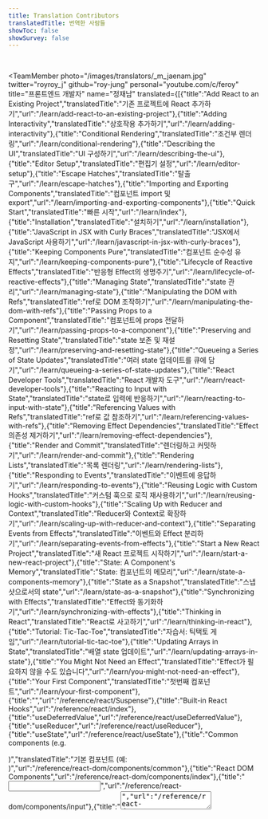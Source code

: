```yaml
---
title: Translation Contributors
translatedTitle: 번역한 사람들
showToc: false
showSurvey: false
---
```

<Intro>
</Intro>

<br/>

<TeamMember 
  photo="/images/translators/_m_jaenam.jpg"
twitter="royroy_j"
github="roy-jung"
personal="youtube.com/c/feroy"
title="프론트엔드 개발자"
  name="정재남"
  translated={[{"title":"Add React to an Existing Project","translatedTitle":"기존 프로젝트에 React 추가하기","url":"/learn/add-react-to-an-existing-project"},{"title":"Adding Interactivity","translatedTitle":"상호작용 추가하기","url":"/learn/adding-interactivity"},{"title":"Conditional Rendering","translatedTitle":"조건부 렌더링","url":"/learn/conditional-rendering"},{"title":"Describing the UI","translatedTitle":"UI 구성하기","url":"/learn/describing-the-ui"},{"title":"Editor Setup","translatedTitle":"편집기 설정","url":"/learn/editor-setup"},{"title":"Escape Hatches","translatedTitle":"탈출구","url":"/learn/escape-hatches"},{"title":"Importing and Exporting Components","translatedTitle":"컴포넌트 import 및 export","url":"/learn/importing-and-exporting-components"},{"title":"Quick Start","translatedTitle":"빠른 시작","url":"/learn/index"},{"title":"Installation","translatedTitle":"설치하기","url":"/learn/installation"},{"title":"JavaScript in JSX with Curly Braces","translatedTitle":"JSX에서 JavaScript 사용하기","url":"/learn/javascript-in-jsx-with-curly-braces"},{"title":"Keeping Components Pure","translatedTitle":"컴포넌트 순수성 유지","url":"/learn/keeping-components-pure"},{"title":"Lifecycle of Reactive Effects","translatedTitle":"반응형 Effect의 생명주기","url":"/learn/lifecycle-of-reactive-effects"},{"title":"Managing State","translatedTitle":"state 관리","url":"/learn/managing-state"},{"title":"Manipulating the DOM with Refs","translatedTitle":"ref로 DOM 조작하기","url":"/learn/manipulating-the-dom-with-refs"},{"title":"Passing Props to a Component","translatedTitle":"컴포넌트에 props 전달하기","url":"/learn/passing-props-to-a-component"},{"title":"Preserving and Resetting State","translatedTitle":"state 보존 및 재설정","url":"/learn/preserving-and-resetting-state"},{"title":"Queueing a Series of State Updates","translatedTitle":"여러 state 업데이트를 큐에 담기","url":"/learn/queueing-a-series-of-state-updates"},{"title":"React Developer Tools","translatedTitle":"React 개발자 도구","url":"/learn/react-developer-tools"},{"title":"Reacting to Input with State","translatedTitle":"state로 입력에 반응하기","url":"/learn/reacting-to-input-with-state"},{"title":"Referencing Values with Refs","translatedTitle":"ref로 값 참조하기","url":"/learn/referencing-values-with-refs"},{"title":"Removing Effect Dependencies","translatedTitle":"Effect 의존성 제거하기","url":"/learn/removing-effect-dependencies"},{"title":"Render and Commit","translatedTitle":"렌더링하고 커밋하기","url":"/learn/render-and-commit"},{"title":"Rendering Lists","translatedTitle":"목록 렌더링","url":"/learn/rendering-lists"},{"title":"Responding to Events","translatedTitle":"이벤트에 응답하기","url":"/learn/responding-to-events"},{"title":"Reusing Logic with Custom Hooks","translatedTitle":"커스텀 훅으로 로직 재사용하기","url":"/learn/reusing-logic-with-custom-hooks"},{"title":"Scaling Up with Reducer and Context","translatedTitle":"Reducer와 Context로 확장하기","url":"/learn/scaling-up-with-reducer-and-context"},{"title":"Separating Events from Effects","translatedTitle":"이벤트와 Effect 분리하기","url":"/learn/separating-events-from-effects"},{"title":"Start a New React Project","translatedTitle":"새 React 프로젝트 시작하기","url":"/learn/start-a-new-react-project"},{"title":"State: A Component's Memory","translatedTitle":"State: 컴포넌트의 메모리","url":"/learn/state-a-components-memory"},{"title":"State as a Snapshot","translatedTitle":"스냅샷으로서의 state","url":"/learn/state-as-a-snapshot"},{"title":"Synchronizing with Effects","translatedTitle":"Effect와 동기화하기","url":"/learn/synchronizing-with-effects"},{"title":"Thinking in React","translatedTitle":"React로 사고하기","url":"/learn/thinking-in-react"},{"title":"Tutorial: Tic-Tac-Toe","translatedTitle":"자습서: 틱택토 게임","url":"/learn/tutorial-tic-tac-toe"},{"title":"Updating Arrays in State","translatedTitle":"배열 state 업데이트","url":"/learn/updating-arrays-in-state"},{"title":"You Might Not Need an Effect","translatedTitle":"Effect가 필요하지 않을 수도 있습니다","url":"/learn/you-might-not-need-an-effect"},{"title":"Your First Component","translatedTitle":"첫번째 컴포넌트","url":"/learn/your-first-component"},{"title":"<Suspense>","url":"/reference/react/Suspense"},{"title":"Built-in React Hooks","url":"/reference/react/index"},{"title":"useDeferredValue","url":"/reference/react/useDeferredValue"},{"title":"useReducer","url":"/reference/react/useReducer"},{"title":"useState","url":"/reference/react/useState"},{"title":"Common components (e.g. <div>)","translatedTitle":"기본 컴포넌트 (예: <div>)","url":"/reference/react-dom/components/common"},{"title":"React DOM Components","url":"/reference/react-dom/components/index"},{"title":"<input>","url":"/reference/react-dom/components/input"},{"title":"<textarea>","url":"/reference/react-dom/components/textarea"}]}
>
  지식공유를 좋아하여 꾸준히 강의 및 스터디를 진행하고 있습니다.<br/>하루하루 할 수 있는 일, 하고 싶은 일 하며 소소한 행복을 누립니다.<br/>순수하게 여행을 즐겼었는데 어느샌가 여행지의 맛집 탐방이 더 중요해졌습니다.<br/>
</TeamMember>

<TeamMember 
  photo="/images/translators/_m_seulgi.jpg"
github="sgsg9447"
title="프론트엔트 취준생"
  name="김슬기"
  translated={[{"title":"Thinking in React","translatedTitle":"React로 사고하기","url":"/learn/thinking-in-react"},{"title":"forwardRef","url":"/reference/react/forwardRef"},{"title":"findDOMNode","url":"/reference/react-dom/findDOMNode"}]}
>
  깊이있게 배우고자 노력하고 더 깊이 배우는걸 좋아합니다.<br/>하고싶은게 너무나도 많습니다! 하고싶은걸 하나씩 만들어가보고싶습니다.🤗<br/>취미가 뭐에요? 라고 물으신다면 좋은사람들과 좋은시간을 보내는것이라 말하고싶습니다🤭<br/>리액트스터디로 좋은사람들과 만나 좋은일을 함께해서 너무 좋습니다!
</TeamMember>

<TeamMember 
  photo="/images/translators/_m_naryeong.jpg"
github="devryyeong"
title="프론트엔트 개발자"
  name="이나령"
  translated={[{"title":"Add React to an Existing Project","translatedTitle":"기존 프로젝트에 React 추가하기","url":"/learn/add-react-to-an-existing-project"},{"title":"Conditional Rendering","translatedTitle":"조건부 렌더링","url":"/learn/conditional-rendering"},{"title":"Removing Effect Dependencies","translatedTitle":"Effect 의존성 제거하기","url":"/learn/removing-effect-dependencies"},{"title":"Updating Arrays in State","translatedTitle":"배열 state 업데이트","url":"/learn/updating-arrays-in-state"},{"title":"<Suspense>","url":"/reference/react/Suspense"},{"title":"Built-in React APIs","url":"/reference/react/apis"},{"title":"createContext","url":"/reference/react/createContext"},{"title":"Legacy React APIs","url":"/reference/react/legacy"},{"title":"useContext","url":"/reference/react/useContext"},{"title":"useLayoutEffect","url":"/reference/react/useLayoutEffect"},{"title":"useMemo","url":"/reference/react/useMemo"},{"title":"hydrateRoot","url":"/reference/react-dom/client/hydrateRoot"},{"title":"<progress>","url":"/reference/react-dom/components/progress"},{"title":"Server React DOM APIs","url":"/reference/react-dom/server/index"},{"title":"renderToString","url":"/reference/react-dom/server/renderToString"},{"title":"React DOM APIs","url":"/reference/react-dom/index"},{"title":"render","url":"/reference/react-dom/render"}]}
>
  꿈도 많고 하고 싶은 것도 많은 개발자입니다.<br/>작고 소소하지만 꾸준한 성취를 쌓아가며 성장합니다.🌱
</TeamMember>

<TeamMember 
  photo="/images/translators/_m_seunghyoLee.jpg"
github="bingwer"
title="주니어 프론트엔드 개발자"
  name="이승효"
  translated={[{"title":"Adding Interactivity","translatedTitle":"상호작용 추가하기","url":"/learn/adding-interactivity"},{"title":"Extracting State Logic into a Reducer","translatedTitle":"State로직을 Reducer로 추출하기","url":"/learn/extracting-state-logic-into-a-reducer"},{"title":"Quick Start","translatedTitle":"빠른 시작","url":"/learn/index"},{"title":"Passing Data Deeply with Context","translatedTitle":"context로 데이터 깊숙이 전달하기","url":"/learn/passing-data-deeply-with-context"},{"title":"Tutorial: Tic-Tac-Toe","translatedTitle":"자습서: 틱택토 게임","url":"/learn/tutorial-tic-tac-toe"},{"title":"Updating Arrays in State","translatedTitle":"배열 state 업데이트","url":"/learn/updating-arrays-in-state"},{"title":"<StrictMode>","url":"/reference/react/StrictMode"},{"title":"<Suspense>","url":"/reference/react/Suspense"},{"title":"cloneElement","url":"/reference/react/cloneElement"},{"title":"createElement","url":"/reference/react/createElement"},{"title":"lazy","url":"/reference/react/lazy"},{"title":"createRoot","url":"/reference/react-dom/client/createRoot"},{"title":"Client React DOM APIs","url":"/reference/react-dom/client/index"},{"title":"<option>","url":"/reference/react-dom/components/option"},{"title":"renderToNodeStream","url":"/reference/react-dom/server/renderToNodeStream"},{"title":"renderToStaticMarkup","url":"/reference/react-dom/server/renderToStaticMarkup"},{"title":"unmountComponentAtNode","url":"/reference/react-dom/unmountComponentAtNode"}]}
>
  🏃‍♂️ 매일 성장하고 싶은 주니어 프론트엔드 개발자 입니다.<br/>💻 좋은 사용자 경험을 제공하고 싶습니다.<br/>🤔 좋은 코드에 대해 함께 고민하고 토론하고 싶습니다.<br/>👬 함께 일하기 좋은 동료가 되고 싶습니다.
</TeamMember>

<TeamMember 
  photo="/images/translators/_m_jaejeong.jpg"
github="bggbr"
title="소프트웨어 엔지니어"
  name="방재정 "
  translated={undefined}
>
  개발 공부를 하며 작은 성공을 쌓아가는 것을 좋아합니다.<br/>좋은 아이디어로 사람들에게 편리함을 주는 것이 목표입니다.
</TeamMember>

<TeamMember 
  photo="/images/translators/_m_seokyoung.jpg"
github="samseburn"
twitter="samsebuns"
title="프론트엔트 개발자"
  name="고석영"
  translated={[{"title":"Extracting State Logic into a Reducer","translatedTitle":"State로직을 Reducer로 추출하기","url":"/learn/extracting-state-logic-into-a-reducer"},{"title":"Keeping Components Pure","translatedTitle":"컴포넌트 순수성 유지","url":"/learn/keeping-components-pure"},{"title":"Preserving and Resetting State","translatedTitle":"state 보존 및 재설정","url":"/learn/preserving-and-resetting-state"},{"title":"Reusing Logic with Custom Hooks","translatedTitle":"커스텀 훅으로 로직 재사용하기","url":"/learn/reusing-logic-with-custom-hooks"},{"title":"Scaling Up with Reducer and Context","translatedTitle":"Reducer와 Context로 확장하기","url":"/learn/scaling-up-with-reducer-and-context"},{"title":"Sharing State Between Components","translatedTitle":"컴포넌트 간의 state 공유","url":"/learn/sharing-state-between-components"},{"title":"State: A Component's Memory","translatedTitle":"State: 컴포넌트의 메모리","url":"/learn/state-a-components-memory"},{"title":"Synchronizing with Effects","translatedTitle":"Effect와 동기화하기","url":"/learn/synchronizing-with-effects"},{"title":"Updating Arrays in State","translatedTitle":"배열 state 업데이트","url":"/learn/updating-arrays-in-state"},{"title":"Updating Objects in State","translatedTitle":"객체 state 업데이트","url":"/learn/updating-objects-in-state"},{"title":"Writing Markup with JSX","translatedTitle":"JSX로 마크업 작성하기","url":"/learn/writing-markup-with-jsx"},{"title":"<Fragment> (<>...</>)","url":"/reference/react/Fragment"},{"title":"<Profiler>","url":"/reference/react/Profiler"},{"title":"<Suspense>","url":"/reference/react/Suspense"},{"title":"Built-in React Components","url":"/reference/react/components"},{"title":"forwardRef","url":"/reference/react/forwardRef"},{"title":"Built-in React Hooks","url":"/reference/react/index"},{"title":"memo","url":"/reference/react/memo"},{"title":"useCallback","url":"/reference/react/useCallback"},{"title":"useContext","url":"/reference/react/useContext"},{"title":"useDebugValue","url":"/reference/react/useDebugValue"},{"title":"useId","url":"/reference/react/useId"},{"title":"useImperativeHandle","url":"/reference/react/useImperativeHandle"},{"title":"useInsertionEffect","url":"/reference/react/useInsertionEffect"},{"title":"useLayoutEffect","url":"/reference/react/useLayoutEffect"},{"title":"useMemo","url":"/reference/react/useMemo"},{"title":"useRef","url":"/reference/react/useRef"},{"title":"useState","url":"/reference/react/useState"},{"title":"Common components (e.g. <div>)","translatedTitle":"기본 컴포넌트 (예: <div>)","url":"/reference/react-dom/components/common"},{"title":"React DOM Components","url":"/reference/react-dom/components/index"},{"title":"<input>","url":"/reference/react-dom/components/input"},{"title":"<progress>","url":"/reference/react-dom/components/progress"},{"title":"<textarea>","url":"/reference/react-dom/components/textarea"},{"title":"renderToPipeableStream","url":"/reference/react-dom/server/renderToPipeableStream"},{"title":"createPortal","url":"/reference/react-dom/createPortal"},{"title":"findDOMNode","url":"/reference/react-dom/findDOMNode"},{"title":"hydrate","url":"/reference/react-dom/hydrate"}]}
>
  누구에게나 열려있는 웹의 가치를 믿습니다.<br/>이를 토대로 보다 나은 세상을 만드는 서비스에 관심이 많습니다.<br/>도서관에서 책 읽는 것을 좋아합니다.
</TeamMember>

<TeamMember 
  photo="/images/translators/_m_hyewon.jpg"
github="hyew-kim"
title="프론트엔트 개발자"
  name="김혜원"
  translated={[{"title":"Editor Setup","translatedTitle":"편집기 설정","url":"/learn/editor-setup"}]}
>
  새로운 사람들과 지식을 공유하고 개발얘기하는 것을 좋아합니다! 함께 성장해나가요ㅎㅎ
</TeamMember>

<TeamMember 
  photo="/images/translators/_m_dain.jpg"
github="da-in"
title="주니어 프론트엔드 개발자"
personal="instagram.com/dain.py"
  name="최다인"
  translated={[{"title":"Synchronizing with Effects","translatedTitle":"Effect와 동기화하기","url":"/learn/synchronizing-with-effects"},{"title":"useLayoutEffect","url":"/reference/react/useLayoutEffect"},{"title":"createPortal","url":"/reference/react-dom/createPortal"}]}
>
  좋은 UI와 UX를 기술적으로 풀어내는 프론트엔드 개발자입니다.<br/>협업을 통해 성장하고 성취하는 것을 즐기고 있습니다.🥰
</TeamMember>

<TeamMember 
  photo="/images/translators/_m_minhye.jpg"
github="himyne"
title="프론트엔드 취준생"
  name="강민혜"
  translated={[{"title":"JavaScript in JSX with Curly Braces","translatedTitle":"JSX에서 JavaScript 사용하기","url":"/learn/javascript-in-jsx-with-curly-braces"},{"title":"useCallback","url":"/reference/react/useCallback"},{"title":"useSyncExternalStore","url":"/reference/react/useSyncExternalStore"}]}
>
  코딩이 재밌어서 즐겁고 행복하게 취준하는 취준생입니다.<br />일상생활에서 오는 불편함을 개발로 해결해내는 것을 매우 좋아합니다.
</TeamMember>

<TeamMember 
  photo="/images/translators/_m_dowon.jpg"
github="2dowon"
title="프론트엔드 개발자"
  name="이도원"
  translated={[{"title":"Lifecycle of Reactive Effects","translatedTitle":"반응형 Effect의 생명주기","url":"/learn/lifecycle-of-reactive-effects"},{"title":"Passing Data Deeply with Context","translatedTitle":"context로 데이터 깊숙이 전달하기","url":"/learn/passing-data-deeply-with-context"},{"title":"Rendering Lists","translatedTitle":"목록 렌더링","url":"/learn/rendering-lists"}]}
>
  효율적이면서도 심플하고 예쁘게 보이는 것을 좋아합니다.<br/>좋아하는 것을 더 많이 하고 싶어서 해야하는 것을 잘하고 싶습니다.<br/>지금은 그게 리액트인 것 같아, 스터디에 참여하게 되었습니다!
</TeamMember>

<TeamMember 
  photo="/images/translators/_m_siyoon.jpg"
github="cue28"
title="프론트엔트 개발자"
  name="전시윤"
  translated={[{"title":"Passing Props to a Component","translatedTitle":"컴포넌트에 props 전달하기","url":"/learn/passing-props-to-a-component"},{"title":"Queueing a Series of State Updates","translatedTitle":"여러 state 업데이트를 큐에 담기","url":"/learn/queueing-a-series-of-state-updates"},{"title":"Separating Events from Effects","translatedTitle":"이벤트와 Effect 분리하기","url":"/learn/separating-events-from-effects"},{"title":"State: A Component's Memory","translatedTitle":"State: 컴포넌트의 메모리","url":"/learn/state-a-components-memory"},{"title":"Updating Arrays in State","translatedTitle":"배열 state 업데이트","url":"/learn/updating-arrays-in-state"},{"title":"useCallback","url":"/reference/react/useCallback"},{"title":"useId","url":"/reference/react/useId"},{"title":"useRef","url":"/reference/react/useRef"}]}
>
  세상을 더 경제적이고, 편리하게 만들어주는 아이디어를<br/>현실화시키는 과정을 즐기며 개발을 하고 있습니다.
</TeamMember>

<TeamMember 
  photo="/images/translators/_m_minjeong.jpg"
github="saiani1"
title="프론트엔드 취준생"
  name="최민정"
  translated={[{"title":"Choosing the State Structure","translatedTitle":"State 구조 선택","url":"/learn/choosing-the-state-structure"},{"title":"Importing and Exporting Components","translatedTitle":"컴포넌트 import 및 export","url":"/learn/importing-and-exporting-components"},{"title":"Removing Effect Dependencies","translatedTitle":"Effect 의존성 제거하기","url":"/learn/removing-effect-dependencies"},{"title":"Rendering Lists","translatedTitle":"목록 렌더링","url":"/learn/rendering-lists"},{"title":"Responding to Events","translatedTitle":"이벤트에 응답하기","url":"/learn/responding-to-events"},{"title":"useState","url":"/reference/react/useState"}]}
>
  프론트엔드 개발을 하기까지 먼 길을 돌아왔습니다.<br/>새로운 도전을 두려워하지 않고, 매번 하고 싶은 걸 하며 삽니다.<br/>앞으로도 계속 그럴 예정입니다😆
</TeamMember>

<TeamMember 
  photo="/images/translators/_m_hyeonsu.jpg"
github="junghyeonsu"
title="당근마켓 프론트엔드 개발자"
  name="정현수"
  translated={[{"title":"Keeping Components Pure","translatedTitle":"컴포넌트 순수성 유지","url":"/learn/keeping-components-pure"},{"title":"Manipulating the DOM with Refs","translatedTitle":"ref로 DOM 조작하기","url":"/learn/manipulating-the-dom-with-refs"},{"title":"useSyncExternalStore","url":"/reference/react/useSyncExternalStore"}]}
>
  당근마켓에서 디자인시스템 만들고 있는 프론트엔드 개발자입니다.
</TeamMember>

<TeamMember 
  photo="/images/translators/_m_eunmiyoo.jpg"
github="lenayoo"
title="프론트엔드 개발자"
  name="유은미"
  translated={[{"title":"Lifecycle of Reactive Effects","translatedTitle":"반응형 Effect의 생명주기","url":"/learn/lifecycle-of-reactive-effects"},{"title":"Reusing Logic with Custom Hooks","translatedTitle":"커스텀 훅으로 로직 재사용하기","url":"/learn/reusing-logic-with-custom-hooks"},{"title":"Separating Events from Effects","translatedTitle":"이벤트와 Effect 분리하기","url":"/learn/separating-events-from-effects"},{"title":"State as a Snapshot","translatedTitle":"스냅샷으로서의 state","url":"/learn/state-as-a-snapshot"},{"title":"Built-in React Hooks","url":"/reference/react/index"},{"title":"<textarea>","url":"/reference/react-dom/components/textarea"},{"title":"renderToPipeableStream","url":"/reference/react-dom/server/renderToPipeableStream"},{"title":"unmountComponentAtNode","url":"/reference/react-dom/unmountComponentAtNode"}]}
>
  노마드 생활을 꿈꾸며 개발을 배웠는데, 그 보다 더 넓은 세상을 배워가는 주니어 개발자 입니다.<br/>올해에는 조금 더 부지런히 배우고 폭풍 성장하는 것이 목표입니다😊
</TeamMember>

<TeamMember 
  photo="/images/translators/_m_hannara.jpg"
github="nara04040"
personal="nara04040.tistory.com/"
title="프론트엔드 취준생"
  name="유한나라"
  translated={[{"title":"Add React to an Existing Project","translatedTitle":"기존 프로젝트에 React 추가하기","url":"/learn/add-react-to-an-existing-project"},{"title":"JavaScript in JSX with Curly Braces","translatedTitle":"JSX에서 JavaScript 사용하기","url":"/learn/javascript-in-jsx-with-curly-braces"},{"title":"Reacting to Input with State","translatedTitle":"state로 입력에 반응하기","url":"/learn/reacting-to-input-with-state"},{"title":"Start a New React Project","translatedTitle":"새 React 프로젝트 시작하기","url":"/learn/start-a-new-react-project"},{"title":"Writing Markup with JSX","translatedTitle":"JSX로 마크업 작성하기","url":"/learn/writing-markup-with-jsx"},{"title":"Your First Component","translatedTitle":"첫번째 컴포넌트","url":"/learn/your-first-component"},{"title":"<StrictMode>","url":"/reference/react/StrictMode"}]}
>
  프론트엔드를 공부하고있는 개발자 취준생입니다. 🤗<br/>저는 도전과 실패를 하며 배워가는 것을 좋아합니다! 🥳
</TeamMember>

<TeamMember 
  photo="/images/translators/_m_seunghoonKang.jpg"
github="seunghoonKang"
title="프론트엔트 취준생"
  name="강승훈"
  translated={[{"title":"Add React to an Existing Project","translatedTitle":"기존 프로젝트에 React 추가하기","url":"/learn/add-react-to-an-existing-project"},{"title":"Lifecycle of Reactive Effects","translatedTitle":"반응형 Effect의 생명주기","url":"/learn/lifecycle-of-reactive-effects"},{"title":"Render and Commit","translatedTitle":"렌더링하고 커밋하기","url":"/learn/render-and-commit"},{"title":"Rendering Lists","translatedTitle":"목록 렌더링","url":"/learn/rendering-lists"},{"title":"memo","url":"/reference/react/memo"},{"title":"useCallback","url":"/reference/react/useCallback"},{"title":"useImperativeHandle","url":"/reference/react/useImperativeHandle"}]}
>
  새로운 것을 배우는 데 관심이 많습니다.<br/>함께 무언가를 시도하며 함께 성장하는 것을 좋아합니다.
</TeamMember>

<TeamMember 
  photo="/images/translators/_m_sungmin.jpeg"
github="HelloMandu"
title="프론트엔드 개발자"
  name="조성민"
  translated={[{"title":"Adding Interactivity","translatedTitle":"상호작용 추가하기","url":"/learn/adding-interactivity"},{"title":"Preserving and Resetting State","translatedTitle":"state 보존 및 재설정","url":"/learn/preserving-and-resetting-state"},{"title":"Reacting to Input with State","translatedTitle":"state로 입력에 반응하기","url":"/learn/reacting-to-input-with-state"},{"title":"Referencing Values with Refs","translatedTitle":"ref로 값 참조하기","url":"/learn/referencing-values-with-refs"},{"title":"Tutorial: Tic-Tac-Toe","translatedTitle":"자습서: 틱택토 게임","url":"/learn/tutorial-tic-tac-toe"},{"title":"createElement","url":"/reference/react/createElement"},{"title":"renderToStaticMarkup","url":"/reference/react-dom/server/renderToStaticMarkup"}]}
>
  프론트엔드 개발자 조성민입니다.<br/>Interface, Type System Enthusiast 입니다.
</TeamMember>

<TeamMember 
  photo="/images/translators/_m_yaeji.jpg"
github="reeseo3o"
title="프론트엔드 개발자"
  name="안예지"
  translated={[{"title":"Conditional Rendering","translatedTitle":"조건부 렌더링","url":"/learn/conditional-rendering"},{"title":"Describing the UI","translatedTitle":"UI 구성하기","url":"/learn/describing-the-ui"},{"title":"Extracting State Logic into a Reducer","translatedTitle":"State로직을 Reducer로 추출하기","url":"/learn/extracting-state-logic-into-a-reducer"},{"title":"State as a Snapshot","translatedTitle":"스냅샷으로서의 state","url":"/learn/state-as-a-snapshot"},{"title":"Updating Objects in State","translatedTitle":"객체 state 업데이트","url":"/learn/updating-objects-in-state"},{"title":"You Might Not Need an Effect","translatedTitle":"Effect가 필요하지 않을 수도 있습니다","url":"/learn/you-might-not-need-an-effect"},{"title":"<Profiler>","url":"/reference/react/Profiler"},{"title":"useDeferredValue","url":"/reference/react/useDeferredValue"},{"title":"createRoot","url":"/reference/react-dom/client/createRoot"},{"title":"Client React DOM APIs","url":"/reference/react-dom/client/index"}]}
>
  개발을 하면서 재미와 성취감을 제대로 느끼고 있는 주니어입니다.<br/>이 흐름을 가지고 꾸준히 앞으로 나아가 보겠습니다.
</TeamMember>

<TeamMember 
  photo="/images/translators/_m_moonha.jpg"
github="MoonsummerP"
title="프론트엔트 개발자"
  name="박문하"
  translated={[{"title":"Describing the UI","translatedTitle":"UI 구성하기","url":"/learn/describing-the-ui"},{"title":"Importing and Exporting Components","translatedTitle":"컴포넌트 import 및 export","url":"/learn/importing-and-exporting-components"},{"title":"Passing Props to a Component","translatedTitle":"컴포넌트에 props 전달하기","url":"/learn/passing-props-to-a-component"},{"title":"Render and Commit","translatedTitle":"렌더링하고 커밋하기","url":"/learn/render-and-commit"},{"title":"State: A Component's Memory","translatedTitle":"State: 컴포넌트의 메모리","url":"/learn/state-a-components-memory"},{"title":"You Might Not Need an Effect","translatedTitle":"Effect가 필요하지 않을 수도 있습니다","url":"/learn/you-might-not-need-an-effect"},{"title":"Your First Component","translatedTitle":"첫번째 컴포넌트","url":"/learn/your-first-component"},{"title":"lazy","url":"/reference/react/lazy"},{"title":"hydrate","url":"/reference/react-dom/hydrate"}]}
>
  업무 프로세스 개선과 좋은 개발 문화를 만드는 것에 관심이 많습니다.<br />함께 프로덕트를 만들어가는 과정에서 지식 공유를 통해 서로 발전하는 것을 좋아합니다.
</TeamMember>

<TeamMember 
  photo="/images/translators/_m_jaejune.jpg"
github="ryungom"
twitter="ryungom"
personal="ryungom.tistory.com"
title="프론트엔트 개발자"
  name="류재준"
  translated={[{"title":"createContext","url":"/reference/react/createContext"},{"title":"<input>","url":"/reference/react-dom/components/input"}]}
>
  사회에 이바지되는 개발을 꿈꾸는 주니어 프론트엔드 개발자입니다.🙌<br />또한 코드의 바다에 사정없이 메쳐지는 소중한 저의 코드를 애정합니다.🥋
</TeamMember>

<TeamMember 
  photo="/images/translators/_m_ayoung.jpg"
github="suhotang"
title="주니어 프론트엔드 개발자"
personal="ice-bear.tistory.com"
  name="김아영"
  translated={[{"title":"Choosing the State Structure","translatedTitle":"State 구조 선택","url":"/learn/choosing-the-state-structure"},{"title":"Preserving and Resetting State","translatedTitle":"state 보존 및 재설정","url":"/learn/preserving-and-resetting-state"},{"title":"Removing Effect Dependencies","translatedTitle":"Effect 의존성 제거하기","url":"/learn/removing-effect-dependencies"},{"title":"Render and Commit","translatedTitle":"렌더링하고 커밋하기","url":"/learn/render-and-commit"},{"title":"Separating Events from Effects","translatedTitle":"이벤트와 Effect 분리하기","url":"/learn/separating-events-from-effects"},{"title":"Sharing State Between Components","translatedTitle":"컴포넌트 간의 state 공유","url":"/learn/sharing-state-between-components"},{"title":"Updating Arrays in State","translatedTitle":"배열 state 업데이트","url":"/learn/updating-arrays-in-state"},{"title":"startTransition","url":"/reference/react/startTransition"},{"title":"useTransition","url":"/reference/react/useTransition"}]}
>
  3년차 프론트엔드 개발자입니다.<br/>문제를 정의하고 차근차근 해결하나가는 과정을 좋아합니다.<br/>운동은 별로 안좋아하지만 산책은 즐겨합니다.
</TeamMember>

<TeamMember 
  photo="/images/translators/_m_jisoolee.jpg"
github="sue6e2"
title="프론트엔드 개발자"
  name="이지수"
  translated={[{"title":"Synchronizing with Effects","translatedTitle":"Effect와 동기화하기","url":"/learn/synchronizing-with-effects"},{"title":"<Fragment> (<>...</>)","url":"/reference/react/Fragment"},{"title":"useDebugValue","url":"/reference/react/useDebugValue"}]}
>
  2년차 프론트엔드 개발자입니다.<br/>새로운 것을 배우며 성장하는 것의 즐거움을 알고 작은 성취들로 하루하루 살아갑니다.<br/>코드만 잘짜는 것이 아니라 다양한 사람들과 소통하는 개발자가 되고싶습니다.
</TeamMember>

<TeamMember 
  photo="/images/translators/_m_mtseo.jpg"
github="mtseo01"
title="프론트엔드 개발자"
  name="서민택"
  translated={[{"title":"Manipulating the DOM with Refs","translatedTitle":"ref로 DOM 조작하기","url":"/learn/manipulating-the-dom-with-refs"},{"title":"Passing Data Deeply with Context","translatedTitle":"context로 데이터 깊숙이 전달하기","url":"/learn/passing-data-deeply-with-context"},{"title":"State as a Snapshot","translatedTitle":"스냅샷으로서의 state","url":"/learn/state-as-a-snapshot"},{"title":"Writing Markup with JSX","translatedTitle":"JSX로 마크업 작성하기","url":"/learn/writing-markup-with-jsx"},{"title":"PureComponent","url":"/reference/react/PureComponent"},{"title":"isValidElement","url":"/reference/react/isValidElement"},{"title":"useContext","url":"/reference/react/useContext"}]}
>
  제가 가진 기술과 전문성으로 많은 이들에게 좋은 영향을 주고 싶습니다.<br/>그리고 이것들이 동기부여가 되어 계속 발전하는 개발자가 되겠습니다.
</TeamMember>

<TeamMember 
  photo="/images/translators/_m_hanjong.png"
github="muroa96"
title="주니어 개발자"
  name="손한종"
  translated={[{"title":"Responding to Events","translatedTitle":"이벤트에 응답하기","url":"/learn/responding-to-events"},{"title":"State as a Snapshot","translatedTitle":"스냅샷으로서의 state","url":"/learn/state-as-a-snapshot"},{"title":"Synchronizing with Effects","translatedTitle":"Effect와 동기화하기","url":"/learn/synchronizing-with-effects"},{"title":"useEffect","url":"/reference/react/useEffect"},{"title":"useReducer","url":"/reference/react/useReducer"}]}
>
  사람들에게 행복을 주는것이 목표인 개발자입니다.<br/>같이 성장하는것을 매우 좋아합니다.<br/>현재는 성장과 다양한 경험을 가장 중요한 가치관으로 보고 있습니다.<br/>최근에는 채력이 부족하다 생각해 열심히 운동중입니다.<br/>
</TeamMember>
